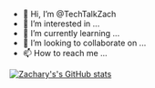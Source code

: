 - 👋 Hi, I’m @TechTalkZach
- 👀 I’m interested in ...
- 🌱 I’m currently learning ...
- 💞️ I’m looking to collaborate on ...
- 📫 How to reach me ...

[![Zachary's's GitHub stats](https://github-readme-stats.vercel.app/api?username=TechTalkZach)](https://github.com/TechTalkZach/github-readme-stats)

<!---
TechTalkZach/TechTalkZach is a ✨ special ✨ repository because its `README.md` (this file) appears on your GitHub profile.
You can click the Preview link to take a look at your changes.
--->
